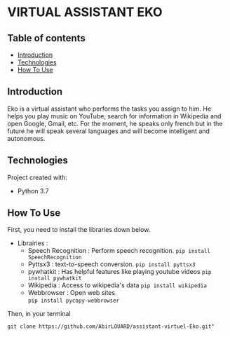 # VIRTUAL ASSISTANT EKO


## Table of contents

* [Introduction](#introduction)
* [Technologies](#technologies)
* [How To Use](#how-to-use)

## Introduction

Eko is a virtual assistant who performs the tasks you assign to him. 
He helps you play music on YouTube, search for information in 
Wikipedia and open Google, Gmail, etc.
For the moment, he speaks only french but in the future he will speak
several languages and will become intelligent and autonomous.

## Technologies

Project created with:
* Python 3.7

## How To Use

First, you need to install the libraries down below.
   * Librairies :
      - Speech Recognition : Perform speech recognition. 
               ```
               pip install SpeechRecognition
               ```
      - Pyttsx3 : text-to-speech conversion.
               ```
               pip install pyttsx3
               ```
      - pywhatkit : Has helpful features like playing youtube videos 
               ```
               pip install pywhatkit
               ```
      - Wikipedia : Access to wikipedia's data 
                ```
               pip install wikipedia
               ```
      - Webbrowser : Open web sites        
               ```
               pip install pycopy-webbrowser
               ```


Then, in your terminal 
 ```
git clone https://github.com/AbirLOUARD/assistant-virtuel-Eko.git"
```
